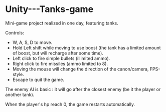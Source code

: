 # Unity---Tanks-game

Mini-game project realized in one day, featuring tanks.

Controls:
- W, A, S, D to move.
- Hold Left shift while moving to use boost (the tank has a limited amount of boost, but will recharge after some time).
- Left click to fire simple bullets (illimited ammo).
- Right click to fire missiles (ammo limited to 8).
- Moving the mouse will change the direction of the canon/camera, FPS-style.
- Escape to quit the game.

The enemy AI is basic : it will go after the closest enemy (be it the player or another tank).

When the player's hp reach 0, the game restarts automatically.
